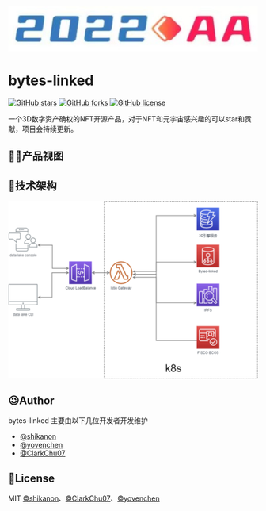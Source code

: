 <img src="./logo.png" width="600">

# bytes-linked

[![GitHub stars](https://img.shields.io/github/stars/2022AA/bytes-linked)](ttps://github.com/2022AA/bytes-linked/stargazers)
[![GitHub forks](https://img.shields.io/github/forks/2022AA/bytes-linked)](https://github.com/2022AA/bytes-linked/network)
[![GitHub license](https://img.shields.io/github/license/2022AA/bytes-linked)](https://github.com/2022AA/bytes-linked/blob/master/LICENSE)

一个3D数字资产确权的NFT开源产品，对于NFT和元宇宙感兴趣的可以star和贡献，项目会持续更新。

## 🏄🏻产品视图

## 🔨技术架构

![部署架构](./docs/deploy.PNG)

## 😉Author

bytes-linked 主要由以下几位开发者开发维护

* [@shikanon](https://github.com/shikanon)
* [@yovenchen](https://github.com/yovenchen)
* [@ClarkChu07](https://github.com/ClarkChu07)

## 📃License

MIT [©shikanon](https://github.com/shikanon)、[©ClarkChu07](https://github.com/ClarkChu07)、[©yovenchen](https://github.com/yovenchen)